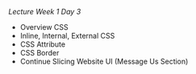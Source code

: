 _Lecture Week 1 Day 3_

- Overview CSS
- Inline, Internal, External CSS
- CSS Attribute
- CSS Border
- Continue Slicing Website UI (Message Us Section)
